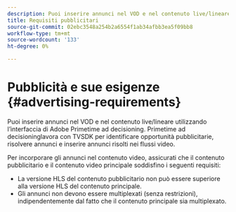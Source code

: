 ```yaml
---
description: Puoi inserire annunci nel VOD e nel contenuto live/lineare utilizzando l’interfaccia di Adobe Primetime ad decisioning. Primetime ad decisioninglavora con TVSDK per identificare opportunità pubblicitarie, risolvere annunci e inserire annunci risolti nei flussi video.
title: Requisiti pubblicitari
source-git-commit: 02ebc3548a254b2a6554f1ab34afbb3ea5f09bb8
workflow-type: tm+mt
source-wordcount: '133'
ht-degree: 0%

---
```


# Pubblicità e sue esigenze {#advertising-requirements}

Puoi inserire annunci nel VOD e nel contenuto live/lineare utilizzando l’interfaccia di Adobe Primetime ad decisioning. Primetime ad decisioninglavora con TVSDK per identificare opportunità pubblicitarie, risolvere annunci e inserire annunci risolti nei flussi video.

<!--<a id="section_282A8000A8BF4860A24F0D3F1A19BC9E"></a>-->

Per incorporare gli annunci nel contenuto video, assicurati che il contenuto pubblicitario e il contenuto video principale soddisfino i seguenti requisiti:

* La versione HLS del contenuto pubblicitario non può essere superiore alla versione HLS del contenuto principale.
* Gli annunci non devono essere multiplexati (senza restrizioni), indipendentemente dal fatto che il contenuto principale sia multiplexato.
